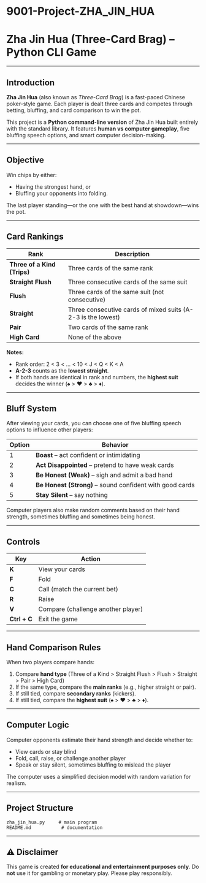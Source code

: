 # 9001-Project-ZHA_JIN_HUA


#  Zha Jin Hua (Three-Card Brag) – Python CLI Game

---

##  Introduction

**Zha Jin Hua** (also known as *Three-Card Brag*) is a fast-paced Chinese poker-style game.
Each player is dealt three cards and competes through betting, bluffing, and card comparison to win the pot.

This project is a **Python command-line version** of Zha Jin Hua built entirely with the standard library.
It features **human vs computer gameplay**, five bluffing speech options, and smart computer decision-making.

---

##  Objective

Win chips by either:

* Having the strongest hand, or
* Bluffing your opponents into folding.

The last player standing—or the one with the best hand at showdown—wins the pot.

---

##  Card Rankings

| Rank                        | Description                                                  |
| --------------------------- | ------------------------------------------------------------ |
| **Three of a Kind (Trips)** | Three cards of the same rank                                 |
| **Straight Flush**          | Three consecutive cards of the same suit                     |
| **Flush**                   | Three cards of the same suit (not consecutive)               |
| **Straight**                | Three consecutive cards of mixed suits (A-2-3 is the lowest) |
| **Pair**                    | Two cards of the same rank                                   |
| **High Card**               | None of the above                                            |

**Notes:**

* Rank order: 2 < 3 < … < 10 < J < Q < K < A
* **A-2-3** counts as the **lowest straight**.
* If both hands are identical in rank and numbers, the **highest suit** decides the winner (♠ > ♥ > ♣ > ♦).

---

##  Bluff System

After viewing your cards, you can choose one of five bluffing speech options to influence other players:

| Option | Behavior                                                 |
| ------ | -------------------------------------------------------- |
| 1      | **Boast** – act confident or intimidating                |
| 2      | **Act Disappointed** – pretend to have weak cards        |
| 3      | **Be Honest (Weak)** – sigh and admit a bad hand         |
| 4      | **Be Honest (Strong)** – sound confident with good cards |
| 5      | **Stay Silent** – say nothing                            |

Computer players also make random comments based on their hand strength, sometimes bluffing and sometimes being honest.

---

##  Controls

| Key          | Action                             |
| ------------ | ---------------------------------- |
| **K**        | View your cards                    |
| **F**        | Fold                               |
| **C**        | Call (match the current bet)       |
| **R**        | Raise                              |
| **V**        | Compare (challenge another player) |
| **Ctrl + C** | Exit the game                      |

---

##  Hand Comparison Rules

When two players compare hands:

1. Compare **hand type**
   (Three of a Kind > Straight Flush > Flush > Straight > Pair > High Card)
2. If the same type, compare the **main ranks** (e.g., higher straight or pair).
3. If still tied, compare **secondary ranks** (kickers).
4. If still tied, compare the **highest suit** (♠ > ♥ > ♣ > ♦).

---

##  Computer Logic

Computer opponents estimate their hand strength and decide whether to:

* View cards or stay blind
* Fold, call, raise, or challenge another player
* Speak or stay silent, sometimes bluffing to mislead the player

The computer uses a simplified decision model with random variation for realism.

---

##  Project Structure

```
zha_jin_hua.py     # main program
README.md           # documentation
```

---

## ⚠️ Disclaimer

This game is created **for educational and entertainment purposes only**.
Do **not** use it for gambling or monetary play.
Please play responsibly.
